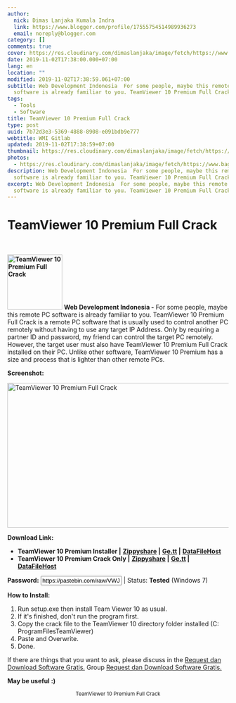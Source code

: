```yaml
---
author:
  nick: Dimas Lanjaka Kumala Indra
  link: https://www.blogger.com/profile/17555754514989936273
  email: noreply@blogger.com
category: []
comments: true
cover: https://res.cloudinary.com/dimaslanjaka/image/fetch/https://www.bagas31.com/wp-content/uploads/2015/02/Untitled-2.jpg
date: 2019-11-02T17:38:00.000+07:00
lang: en
location: ""
modified: 2019-11-02T17:38:59.061+07:00
subtitle: Web Development Indonesia  For some people, maybe this remote PC
  software is already familiar to you. TeamViewer 10 Premium Full Crack
tags:
  - Tools
  - Software
title: TeamViewer 10 Premium Full Crack
type: post
uuid: 7b72d3e3-5369-4888-8908-e091bdb9e777
webtitle: WMI Gitlab
updated: 2019-11-02T17:38:59+07:00
thumbnail: https://res.cloudinary.com/dimaslanjaka/image/fetch/https://www.bagas31.com/wp-content/uploads/2015/02/Untitled-2.jpg
photos:
  - https://res.cloudinary.com/dimaslanjaka/image/fetch/https://www.bagas31.com/wp-content/uploads/2015/02/Untitled-2.jpg
description: Web Development Indonesia  For some people, maybe this remote PC
  software is already familiar to you. TeamViewer 10 Premium Full Crack
excerpt: Web Development Indonesia  For some people, maybe this remote PC
  software is already familiar to you. TeamViewer 10 Premium Full Crack
---
```


<h1 for="title" class="notranslate">TeamViewer 10 Premium Full Crack</h1><div id="A-G-C" date="28 Oct 2019 15:21:31"><div id="agcontent"><link rel="stylesheet" src="https://cdn.jsdelivr.net/gh/dimaslanjaka/Web-Manajemen@master/AGC/css/bagas31.css"><div class="post_content entry-content"><div class="cumplung"><br></div><p> <strong><a href="https://web-manajemen.blogspot.com/p/search.html?q=Untitled%20jpg" target="_blank" rel="noopener" class="notranslate"><img class="size-full wp-image-8191 alignleft" src="https://res.cloudinary.com/dimaslanjaka/image/fetch/https://www.bagas31.com/wp-content/uploads/2015/02/Untitled-2.jpg" alt="TeamViewer 10 Premium Full Crack" width="125" height="125"></a></strong> <span class="notranslate"> <strong>Web Development Indonesia -</strong> For some people, maybe this remote PC software is already familiar to you.</span> <span class="notranslate"> TeamViewer 10 Premium Full Crack is a remote PC software that is usually used to control another PC remotely without having to use any target IP Address.</span> <span class="notranslate"> Only by requiring a partner ID and password, my friend can control the target PC remotely.</span> <span class="notranslate"> However, the target user must also have TeamViewer 10 Premium Full Crack installed on their PC.</span> <span class="notranslate"> Unlike other software, TeamViewer 10 Premium has a size and process that is lighter than other remote PCs.</span> </p><p> <span class="notranslate"> <strong>Screenshot:</strong></span> </p><p> <a href="https://web-manajemen.blogspot.com/p/search.html?q=Untitled%20jpg" target="_blank" rel="noopener" class="notranslate"><img class="aligncenter size-large wp-image-8190" src="https://res.cloudinary.com/dimaslanjaka/image/fetch/https://www.bagas31.com/wp-content/uploads/2015/02/Untitled-1-1024x544.jpg" alt="TeamViewer 10 Premium Full Crack" width="620" height="329"></a> </p><p> <span class="notranslate"> <strong>Download Link:</strong></span> </p><ul><li> <span class="notranslate"> <strong>TeamViewer 10 Premium Installer |</strong></span> <span class="notranslate"> <strong><a href="https://dimaslanjaka.github.io/page/safelink.html?url=aHR0cDovL2FkZi5seS8xS3p5R2M=" rel="nofollow" target="_blank" class="notranslate">Zippyshare</a> |</strong></span> <span class="notranslate"> <strong><a href="https://dimaslanjaka.github.io/page/safelink.html?url=aHR0cDovL2FkZi5seS8xS3p5RGI=" rel="nofollow" target="_blank" class="notranslate">Ge.tt</a> |</strong></span> <strong><a href="https://dimaslanjaka.github.io/page/safelink.html?url=aHR0cDovL2FkZi5seS8xS3p5Q2g=" rel="nofollow" target="_blank" class="notranslate">DataFileHost</a></strong> </li><li> <span class="notranslate"> <strong>TeamViewer 10 Premium Crack Only |</strong></span> <span class="notranslate"> <strong><a href="https://dimaslanjaka.github.io/page/safelink.html?url=aHR0cDovL2FkZi5seS8xS3p5SnU=" rel="nofollow" target="_blank" class="notranslate">Zippyshare</a> |</strong></span> <span class="notranslate"> <strong><a href="https://dimaslanjaka.github.io/page/safelink.html?url=aHR0cDovL2FkZi5seS8xS3p5RjY=" rel="nofollow" target="_blank" class="notranslate">Ge.tt</a> |</strong></span> <strong><a href="https://dimaslanjaka.github.io/page/safelink.html?url=aHR0cDovL2FkZi5seS8xS3p5SXQ=" rel="nofollow" target="_blank" class="notranslate">DataFileHost</a></strong> </li></ul><p> <span class="notranslate"> <strong>Password:</strong></span> <input style="text-align: center;" type="text" value="https://pastebin.com/raw/VWJ1FjxT"> <span class="notranslate"> |</span> <span class="notranslate"> Status: <span><strong>Tested</strong></span> (Windows 7)</span> </p><p> <span class="notranslate"> <strong>How to Install:</strong></span> </p><ol><li> <span class="notranslate"> Run setup.exe then install Team Viewer 10 as usual.</span> </li><li> <span class="notranslate"> If it's finished, don't run the program first.</span> </li><li> <span class="notranslate"> Copy the crack file to the TeamViewer 10 directory folder installed (C: ProgramFilesTeamViewer)</span> </li><li> <span class="notranslate"> Paste and Overwrite.</span> </li><li> <span class="notranslate"> Done.</span> </li></ol><p> <span class="notranslate"> If there are things that you want to ask, please discuss in the <a href="https://dimaslanjaka.github.io/page/safelink.html?url=aHR0cHM6Ly93d3cuZmFjZWJvb2suY29tL2dyb3Vwcy9CYWdhczMx" rel="nofollow" target="_blank" class="notranslate">Request dan Download Software Gratis.</a> Group <a href="https://dimaslanjaka.github.io/page/safelink.html?url=aHR0cHM6Ly93d3cuZmFjZWJvb2suY29tL2dyb3Vwcy9CYWdhczMx" rel="nofollow" target="_blank" class="notranslate">Request dan Download Software Gratis.</a></span> </p><p> <span class="notranslate"> <strong>May be useful :)</strong></span> </p><div itemprop="publisher" itemscope="" itemtype="https://schema.org/Organization"></div></div><center> <span class="notranslate"> <small>TeamViewer 10 Premium Full Crack</small></span> </center></div></div>  <script src="https://codepen.io/dimaslanjaka/pen/aQRrbR.js"></script>